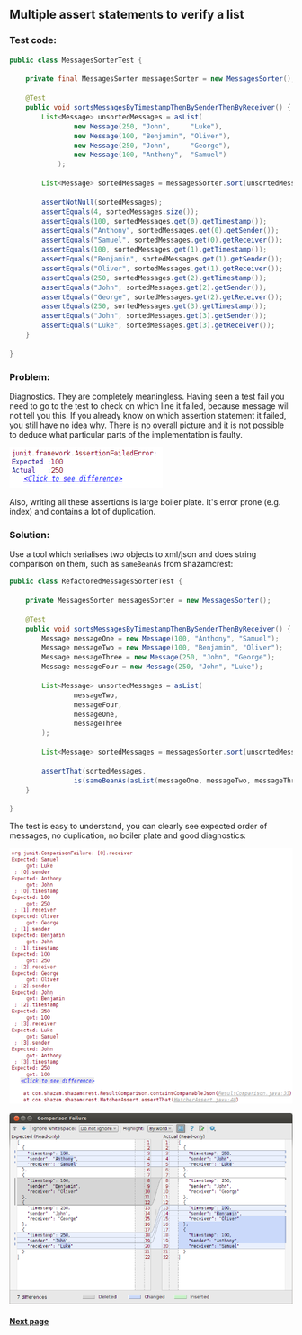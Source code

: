 ## Multiple assert statements to verify a list


### Test code:

```java
public class MessagesSorterTest {

    private final MessagesSorter messagesSorter = new MessagesSorter();

    @Test
    public void sortsMessagesByTimestampThenBySenderThenByReceiver() {
        List<Message> unsortedMessages = asList(
                new Message(250, "John",     "Luke"),
                new Message(100, "Benjamin", "Oliver"),
                new Message(250, "John",     "George"),
                new Message(100, "Anthony",  "Samuel")
            );

        List<Message> sortedMessages = messagesSorter.sort(unsortedMessages);

        assertNotNull(sortedMessages);
        assertEquals(4, sortedMessages.size());
        assertEquals(100, sortedMessages.get(0).getTimestamp());
        assertEquals("Anthony", sortedMessages.get(0).getSender());
        assertEquals("Samuel", sortedMessages.get(0).getReceiver());
        assertEquals(100, sortedMessages.get(1).getTimestamp());
        assertEquals("Benjamin", sortedMessages.get(1).getSender());
        assertEquals("Oliver", sortedMessages.get(1).getReceiver());
        assertEquals(250, sortedMessages.get(2).getTimestamp());
        assertEquals("John", sortedMessages.get(2).getSender());
        assertEquals("George", sortedMessages.get(2).getReceiver());
        assertEquals(250, sortedMessages.get(3).getTimestamp());
        assertEquals("John", sortedMessages.get(3).getSender());
        assertEquals("Luke", sortedMessages.get(3).getReceiver());
    }

}
```


### Problem:

Diagnostics. They are completely meaningless. Having seen a test fail you need to go to the test to check on which line it failed, because message will not tell you this. If you already know on which assertion statement it failed, you still have no idea why. There is no overall picture and it is not possible to deduce what particular parts of the implementation is faulty.

![alt text](https://github.com/Jarcionek/Bad-Practices-of-Testing/blob/master/src/java/presentation/_08_asserting_on_the_elements_of_the_list/before-console.png)

Also, writing all these assertions is large boiler plate. It's error prone (e.g. index) and contains a lot of duplication.


### Solution:

Use a tool which serialises two objects to xml/json and does string comparison on them, such as ```sameBeanAs``` from shazamcrest:

```java
public class RefactoredMessagesSorterTest {

    private MessagesSorter messagesSorter = new MessagesSorter();

    @Test
    public void sortsMessagesByTimestampThenBySenderThenByReceiver() {
        Message messageOne = new Message(100, "Anthony", "Samuel");
        Message messageTwo = new Message(100, "Benjamin", "Oliver");
        Message messageThree = new Message(250, "John", "George");
        Message messageFour = new Message(250, "John", "Luke");

        List<Message> unsortedMessages = asList(
                messageTwo,
                messageFour,
                messageOne,
                messageThree
        );

        List<Message> sortedMessages = messagesSorter.sort(unsortedMessages);

        assertThat(sortedMessages,
                is(sameBeanAs(asList(messageOne, messageTwo, messageThree, messageFour))));
    }

}
```

The test is easy to understand, you can clearly see expected order of messages, no duplication, no boiler plate and good diagnostics:

![alt text](https://github.com/Jarcionek/Bad-Practices-of-Testing/blob/master/src/java/presentation/_08_asserting_on_the_elements_of_the_list/after-console.png)

![alt text](https://github.com/Jarcionek/Bad-Practices-of-Testing/blob/master/src/java/presentation/_08_asserting_on_the_elements_of_the_list/after-comparison.png)


#### [Next page](https://github.com/Jarcionek/Bad-Practices-of-Testing/blob/master/src/java/presentation/_09_fake_not_meeting_the_contract_of_the_interface/description.md)
